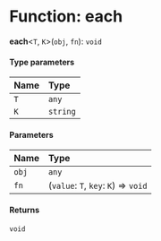 # Function: each

**each**<`T`, `K`>(`obj`, `fn`): `void`

#### Type parameters

| Name | Type |
| :------ | :------ |
| `T` | `any` |
| `K` | `string` |

#### Parameters

| Name | Type |
| :------ | :------ |
| `obj` | `any` |
| `fn` | (`value`: `T`, `key`: `K`) => `void` |

#### Returns

`void`
